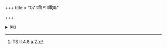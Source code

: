 +++
title = "07 यदि न वर्षेद्देवाः"

+++

<details><summary>थिते</summary>

7. If it does not rain then he should stick (the skin) on the middle (hood) with devāḥ śarmaṇyāḥ...[^1]  

[^1]: TS II.4.8.a.2. 
</details>
